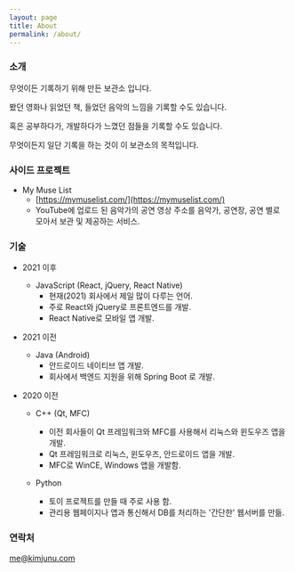 ```yaml
---
layout: page
title: About
permalink: /about/
---
```


### 소개

무엇이든 기록하기 위해 만든 보관소 입니다.

봤던 영화나 읽었던 책, 들었던 음악의 느낌을 기록할 수도 있습니다.

혹은 공부하다가, 개발하다가 느꼈던 점들을 기록할 수도 있습니다.

무엇이든지 일단 기록을 하는 것이 이 보관소의 목적입니다.


### 사이드 프로젝트

- My Muse List
    - [https://mymuselist.com/](https://mymuselist.com/)
    - YouTube에 업로드 된 음악가의 공연 영상 주소를 음악가, 공연장, 공연 별로 모아서 보관 및 제공하는 서비스.

### 기술

- 2021 이후
    - JavaScript (React, jQuery, React Native)
        - 현재(2021) 회사에서 제일 많이 다루는 언어.
        - 주로 React와 jQuery로 프론트엔드를 개발.
        - React Native로 모바일 앱 개발.

- 2021 이전
    - Java (Android)
        - 안드로이드 네이티브 앱 개발.
        - 회사에서 백엔드 지원을 위해 Spring Boot 로 개발.

- 2020 이전
    - C++ (Qt, MFC)
        - 이전 회사들이 Qt 프레임워크와 MFC를 사용해서 리눅스와 윈도우즈 앱을 개발.
        - Qt 프레임워크로 리눅스, 윈도우즈, 안드로이드 앱을 개발.
        - MFC로 WinCE, Windows 앱을 개발함.

    - Python
        - 토이 프로젝트를 만들 때 주로 사용 함.
        - 관리용 웹페이지나 앱과 통신해서 DB를 처리하는 '간단한' 웹서버를 만듦.

### 연락처

[me@kimjunu.com](mailto:me@kimjunu.com)
